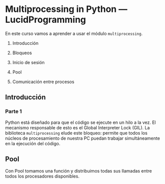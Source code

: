 # Multiprocessing in Python — LucidProgramming <!-- omit in toc -->

En este curso vamos a aprender a usar el módulo ``multiprocessing``.

1. Introducción
   
2. Bloqueos
3. Inicio de sesión
4. Pool
5. Comunicación entre procesos



## Introducción

### Parte 1

Python está diseñado para que el código se ejecute en un hilo a la vez. El mecanismo responsable de esto es el Global Interpreter Lock (GIL). La biblioteca ``multiprocessing`` elude este bloqueo: permite que todos los núcleos de procesamiento de nuestra PC puedan trabajar simultáneamente en la ejecución del código.


## Pool

Con Pool tomamos una función y distribuimos todas sus llamadas entre todos los procesadores disponibles.
